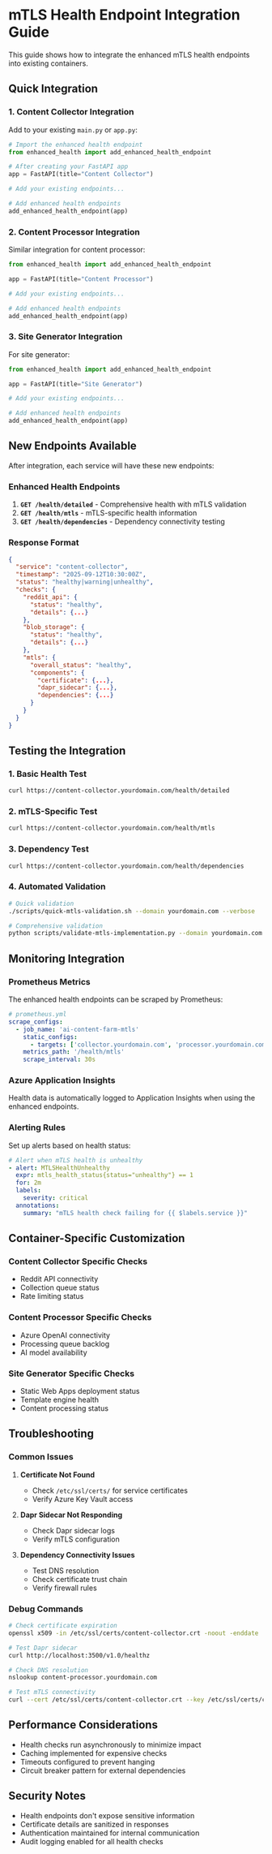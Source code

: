 # mTLS Health Endpoint Integration Guide

This guide shows how to integrate the enhanced mTLS health endpoints into existing containers.

## Quick Integration

### 1. Content Collector Integration

Add to your existing `main.py` or `app.py`:

```python
# Import the enhanced health endpoint
from enhanced_health import add_enhanced_health_endpoint

# After creating your FastAPI app
app = FastAPI(title="Content Collector")

# Add your existing endpoints...

# Add enhanced health endpoints
add_enhanced_health_endpoint(app)
```

### 2. Content Processor Integration

Similar integration for content processor:

```python
from enhanced_health import add_enhanced_health_endpoint

app = FastAPI(title="Content Processor")

# Add your existing endpoints...

# Add enhanced health endpoints
add_enhanced_health_endpoint(app)
```

### 3. Site Generator Integration

For site generator:

```python
from enhanced_health import add_enhanced_health_endpoint

app = FastAPI(title="Site Generator")

# Add your existing endpoints...

# Add enhanced health endpoints
add_enhanced_health_endpoint(app)
```

## New Endpoints Available

After integration, each service will have these new endpoints:

### Enhanced Health Endpoints

1. **`GET /health/detailed`** - Comprehensive health with mTLS validation
2. **`GET /health/mtls`** - mTLS-specific health information
3. **`GET /health/dependencies`** - Dependency connectivity testing

### Response Format

```json
{
  "service": "content-collector",
  "timestamp": "2025-09-12T10:30:00Z",
  "status": "healthy|warning|unhealthy",
  "checks": {
    "reddit_api": {
      "status": "healthy",
      "details": {...}
    },
    "blob_storage": {
      "status": "healthy", 
      "details": {...}
    },
    "mtls": {
      "overall_status": "healthy",
      "components": {
        "certificate": {...},
        "dapr_sidecar": {...},
        "dependencies": {...}
      }
    }
  }
}
```

## Testing the Integration

### 1. Basic Health Test
```bash
curl https://content-collector.yourdomain.com/health/detailed
```

### 2. mTLS-Specific Test
```bash
curl https://content-collector.yourdomain.com/health/mtls
```

### 3. Dependency Test
```bash
curl https://content-collector.yourdomain.com/health/dependencies
```

### 4. Automated Validation
```bash
# Quick validation
./scripts/quick-mtls-validation.sh --domain yourdomain.com --verbose

# Comprehensive validation
python scripts/validate-mtls-implementation.py --domain yourdomain.com --verbose
```

## Monitoring Integration

### Prometheus Metrics

The enhanced health endpoints can be scraped by Prometheus:

```yaml
# prometheus.yml
scrape_configs:
  - job_name: 'ai-content-farm-mtls'
    static_configs:
      - targets: ['collector.yourdomain.com', 'processor.yourdomain.com', 'site-gen.yourdomain.com']
    metrics_path: '/health/mtls'
    scrape_interval: 30s
```

### Azure Application Insights

Health data is automatically logged to Application Insights when using the enhanced endpoints.

### Alerting Rules

Set up alerts based on health status:

```yaml
# Alert when mTLS health is unhealthy
- alert: MTLSHealthUnhealthy
  expr: mtls_health_status{status="unhealthy"} == 1
  for: 2m
  labels:
    severity: critical
  annotations:
    summary: "mTLS health check failing for {{ $labels.service }}"
```

## Container-Specific Customization

### Content Collector Specific Checks
- Reddit API connectivity
- Collection queue status
- Rate limiting status

### Content Processor Specific Checks  
- Azure OpenAI connectivity
- Processing queue backlog
- AI model availability

### Site Generator Specific Checks
- Static Web Apps deployment status
- Template engine health
- Content processing status

## Troubleshooting

### Common Issues

1. **Certificate Not Found**
   - Check `/etc/ssl/certs/` for service certificates
   - Verify Azure Key Vault access

2. **Dapr Sidecar Not Responding**
   - Check Dapr sidecar logs
   - Verify mTLS configuration

3. **Dependency Connectivity Issues**
   - Test DNS resolution
   - Check certificate trust chain
   - Verify firewall rules

### Debug Commands

```bash
# Check certificate expiration
openssl x509 -in /etc/ssl/certs/content-collector.crt -noout -enddate

# Test Dapr sidecar
curl http://localhost:3500/v1.0/healthz

# Check DNS resolution
nslookup content-processor.yourdomain.com

# Test mTLS connectivity
curl --cert /etc/ssl/certs/content-collector.crt --key /etc/ssl/certs/content-collector.key https://content-processor.yourdomain.com/health
```

## Performance Considerations

- Health checks run asynchronously to minimize impact
- Caching implemented for expensive checks
- Timeouts configured to prevent hanging
- Circuit breaker pattern for external dependencies

## Security Notes

- Health endpoints don't expose sensitive information
- Certificate details are sanitized in responses
- Authentication maintained for internal communication
- Audit logging enabled for all health checks
